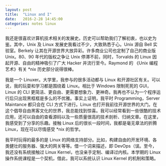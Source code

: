 ```yaml
---
layout: post
title:  "Linux and I"
date:   2016-2-28 14:45:00
categories: notes linux
---
```


我还是很喜欢计算机技术相关的发展史。历史可以帮助我们了解初衷，也以史为鉴。其中，Unix 及 Linux 发展史我看过不少，大致熟悉于心。Unix 源自 Bell 实验室。Berkely 让其在开源世界大放异彩。许多商业公司也定制了自己的商业版 Unix。80、90 年代的版权之争让 Unix 停滞不前，同时，Torvalds 的 Linux 因起开源、自由的精神吸引了广大 Hacker 并流行至今。Raymond 的 《Unix 编程艺术》有关 \*nix 历史部分说得很棒。

我是一个 Linuxer。大学里，我参与的很多活动都与 Linux 和开源社区有关。可以说，我的玩耍和学习都是围绕着 Linux。相比于 Windows 限制死死的 GUI，Linux 的 CLI 更简洁、更自由、更需要想象力、更神奇。我再也不认为一个程序运行后只出现黑框框是多么的不优雅。事实上证明，我平时 Programming，Server Maintance 都只会在 CLI 方式下进行。Linux 也打开我前往开源世界的大门。在这个倡导自由黑客文化的世界，我总能找到惊喜。我可以经常看到一些很酷的技术应用，还可以自由的查看源码以及一些质量很高的技术剖析、归纳文章。在这里，我感受到了分享的乐趣。接触 Linux 后的很长一段时间，我都是毫无章法的折腾 Linux，现在可以尽情感受 \*nix 的哲学。

我平时玩得的最多的是 Linux 的网络支持部分。比如，构建自由的开发环境、各类健壮的服务器、强大的网关等等。借一个词来描述，即 DevOps（误。至今，我还没有系统接触过 Linux Kernel，也没亲手定制、编译过内核。本学期的 Linux 操作系统课程是一个契机，借此，我可以系统认识 Linux Kernel 的机制和策略。

